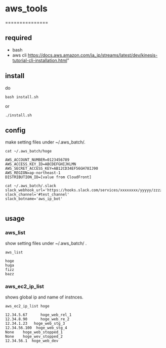 # aws_tools
===============
## required
* bash
* aws cli https://docs.aws.amazon.com/ja_jp/streams/latest/dev/kinesis-tutorial-cli-installation.html"

## install
do

```
bash install.sh
```

or

```
./install.sh
```

## config

make setting files under ~/.aws_batch/.

```example:
cat ~/.aws_batch/hoge

AWS_ACCOUNT_NUMBER=0123456789
AWS_ACCESS_KEY_ID=ABCDEFGHIJKLMN
AWS_SECRET_ACCESS_KEY=AB12CD34EF56GH78IJ90
AWS_REGION=ap-northeast-1
DISTRIBUTION_ID=[value from CloudFront]

cat ~/.aws_batch/.slack 
slack_webhook_url='https://hooks.slack.com/services/xxxxxxxx/yyyyy/zzzzzzzz'
slack_channel='#test_channel'
slack_botname='aws_ip_bot'


```

## usage

### aws_list

show setting files under ~/.aws_batch/ .

```bash:aws_list
aws_list

hoge
huga
fizz
bazz
```


### aws_ec2_ip_list <setting fielname>

shows global ip and name of instnces.

```bash:aws_ec2_ip_list
aws_ec2_ip_list hoge

12.34.5.67      hoge_web_rel_1
12.34.8.90      hoge_web_re_2
12.34.1.23   hoge_web_stg_3
12.34.56.100  hoge_web_stg_4
None    hoge_web_stopped_1
None    hoge_wev_stopped_2
12.34.56.1  hoge_web_dev
```

